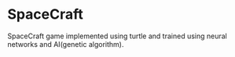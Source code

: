# SpaceCraft
SpaceCraft game implemented using turtle and trained using neural networks and AI(genetic algorithm).
